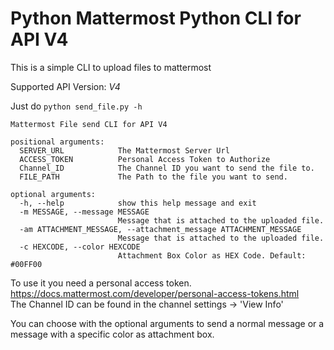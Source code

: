 # Python Mattermost Python CLI for API V4

This is a simple CLI to upload files to mattermost

Supported API Version: *V4*

Just do `python send_file.py -h`

~~~~{.python}
Mattermost File send CLI for API V4

positional arguments:
  SERVER_URL            The Mattermost Server Url
  ACCESS_TOKEN          Personal Access Token to Authorize
  Channel_ID            The Channel ID you want to send the file to.
  FILE_PATH             The Path to the file you want to send.

optional arguments:
  -h, --help            show this help message and exit
  -m MESSAGE, --message MESSAGE
                        Message that is attached to the uploaded file.
  -am ATTACHMENT_MESSAGE, --attachment_message ATTACHMENT_MESSAGE
                        Message that is attached to the uploaded file.
  -c HEXCODE, --color HEXCODE
                        Attachment Box Color as HEX Code. Default: #00FF00
~~~~


To use it you need a personal access token.
https://docs.mattermost.com/developer/personal-access-tokens.html  
The Channel ID can be found in the channel settings -> 'View Info'

You can choose with the optional arguments to send a normal message or a message with a specific color as attachment box.
